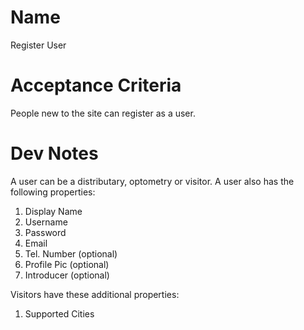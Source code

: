 # Name
Register User  

# Acceptance Criteria
People new to the site can register as a user.  

# Dev Notes
A user can be a distributary, optometry or visitor. A user also has the following properties:  
1. Display Name
2. Username
3. Password
4. Email
5. Tel. Number (optional)
6. Profile Pic (optional)
7. Introducer (optional)

Visitors have these additional properties:
1. Supported Cities
